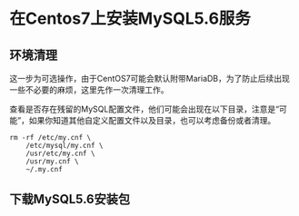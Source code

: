 # 在Centos7上安装MySQL5.6服务

## 环境清理

这一步为可选操作，由于CentOS7可能会默认附带MariaDB，为了防止后续出现一些不必要的麻烦，这里先作一次清理工作。

查看是否存在残留的MySQL配置文件，他们可能会出现在以下目录，注意是“可能”，如果你知道其他自定义配置文件以及目录，也可以考虑备份或者清理。

```shell
rm -rf /etc/my.cnf \
	/etc/mysql/my.cnf \
	/usr/etc/my.cnf \
	/usr/my.cnf \
	~/.my.cnf
```



## 下载MySQL5.6安装包

